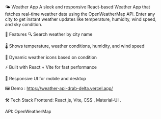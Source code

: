 🌤️ Weather App
A sleek and responsive React-based Weather App that fetches real-time weather data using the OpenWeatherMap API. Enter any city to get instant weather updates like temperature, humidity, wind speed, and sky condition.

🚀 Features
🔍 Search weather by city name

🌡️ Shows temperature, weather conditions, humidity, and wind speed

🎨 Dynamic weather icons based on condition

⚡ Built with React + Vite for fast performance

📱 Responsive UI for mobile and desktop

🖼️ Demo : https://weather-api-drab-delta.vercel.app/

🛠️ Tech Stack
Frontend: React.js, Vite, CSS , Material-UI .

API: OpenWeatherMap

